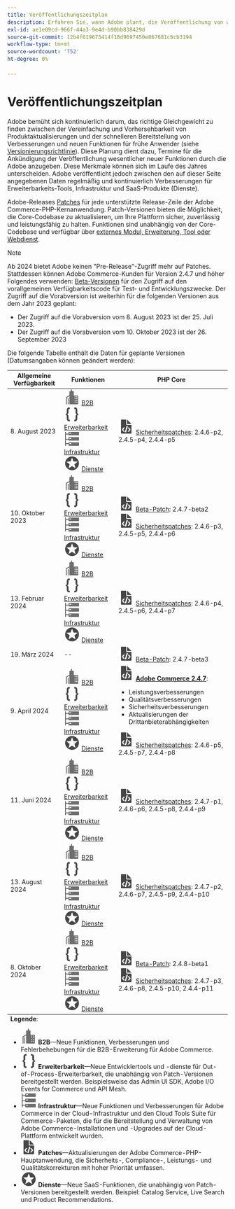 ```yaml
---
title: Veröffentlichungszeitplan
description: Erfahren Sie, wann Adobe plant, die Veröffentlichung von wesentlichen neuen Funktionen für Adobe Commerce bekannt zu geben.
exl-id: ae1e09cd-966f-44a3-9e4d-b90bb838429d
source-git-commit: 12b4f619673414f18d9697450e867681c6cb3194
workflow-type: tm+mt
source-wordcount: '752'
ht-degree: 0%

---
```


# Veröffentlichungszeitplan

Adobe bemüht sich kontinuierlich darum, das richtige Gleichgewicht zu finden zwischen der Vereinfachung und Vorhersehbarkeit von Produktaktualisierungen und der schnelleren Bereitstellung von Verbesserungen und neuen Funktionen für frühe Anwender (siehe [Versionierungsrichtlinie](versioning-policy.md)). Diese Planung dient dazu, Termine für die Ankündigung der Veröffentlichung wesentlicher neuer Funktionen durch die Adobe anzugeben. Diese Merkmale können sich im Laufe des Jahres unterscheiden. Adobe veröffentlicht jedoch zwischen den auf dieser Seite angegebenen Daten regelmäßig und kontinuierlich Verbesserungen für Erweiterbarkeits-Tools, Infrastruktur und SaaS-Produkte (Dienste).

Adobe-Releases [Patches](versioning-policy.md#patch-release) für jede unterstützte Release-Zeile der Adobe Commerce-PHP-Kernanwendung. Patch-Versionen bieten die Möglichkeit, die Core-Codebase zu aktualisieren, um Ihre Plattform sicher, zuverlässig und leistungsfähig zu halten. Funktionen sind unabhängig von der Core-Codebase und verfügbar über [externes Modul, Erweiterung, Tool oder Webdienst](versioning-policy.md#extensibility-infrastructure-and-services-release).

>[!NOTE]
>
>Ab 2024 bietet Adobe keinen &quot;Pre-Release&quot;-Zugriff mehr auf Patches. Stattdessen können Adobe Commerce-Kunden für Version 2.4.7 und höher Folgendes verwenden: [Beta-Versionen](beta.md) für den Zugriff auf den vorallgemeinen Verfügbarkeitscode für Test- und Entwicklungszwecke. Der Zugriff auf die Vorabversion ist weiterhin für die folgenden Versionen aus dem Jahr 2023 geplant:
>
> - Der Zugriff auf die Vorabversion vom 8. August 2023 ist der 25. Juli 2023.
> - Der Zugriff auf die Vorabversion vom 10. Oktober 2023 ist der 26. September 2023

Die folgende Tabelle enthält die Daten für geplante Versionen (Datumsangaben können geändert werden):

<table>
<thead>
  <tr>
    <th>Allgemeine Verfügbarkeit</th>
    <th>Funktionen</th>
    <th>PHP Core</th>
  </tr>
</thead>
<tfoot>
   <tr>
      <td colspan="3"><strong>Legende</strong>:
         <ul>
            <li><strong><img alt="Symbol &quot;B2B-Funktion&quot;" src="../assets/icons/enterprise.svg"></img> B2B</strong>—Neue Funktionen, Verbesserungen und Fehlerbehebungen für die B2B-Erweiterung für Adobe Commerce.</li>
            <li><strong><img alt="Symbol für Erweiterungsfunktion" src="../assets/icons/brackets.svg"></img> Erweiterbarkeit</strong>—Neue Entwicklertools und -dienste für Out-of-Process-Erweiterbarkeit, die unabhängig von Patch-Versionen bereitgestellt werden. Beispielsweise das Admin UI SDK, Adobe I/O Events for Commerce und API Mesh.</li>
            <li><strong><img alt="Symbol für Infrastrukturfunktion" src="../assets/icons/servers.svg"></img> Infrastruktur</strong>—Neue Funktionen und Verbesserungen für Adobe Commerce in der Cloud-Infrastruktur und den Cloud Tools Suite für Commerce-Paketen, die für die Bereitstellung und Verwaltung von Adobe Commerce-Installationen und -Upgrades auf der Cloud-Plattform entwickelt wurden.</li>
            <li><strong><img alt="Symbol &quot;Patch Release&quot;" src="../assets/icons/file-code.svg"></img> Patches</strong>—Aktualisierungen der Adobe Commerce-PHP-Hauptanwendung, die Sicherheits-, Compliance-, Leistungs- und Qualitätskorrekturen mit hoher Priorität umfassen.</li>
            <li><strong><img alt="Symbol für Dienstfunktionen" src="../assets/icons/feature.svg"></img> Dienste</strong>—Neue SaaS-Funktionen, die unabhängig von Patch-Versionen bereitgestellt werden. Beispiel: Catalog Service, Live Search und Product Recommendations.</li>
         </ul>
      </td>
   </tr>
</tfoot>
<tbody>
  <tr>
    <td>8. August 2023</td>
    <td><img alt="Symbol "B2B-Funktion"" src="../assets/icons/enterprise.svg"></img> <a href="https://experienceleague.adobe.com/docs/commerce-admin/b2b/release-notes.html">B2B</a><br><img alt="Symbol für Erweiterungsfunktion" src="../assets/icons/brackets.svg"></img> <a href="https://developer.adobe.com/commerce/extensibility/">Erweiterbarkeit</a><br><img alt="Symbol für Infrastrukturfunktion" src="../assets/icons/servers.svg"></img> <a href="https://experienceleague.adobe.com/docs/commerce-cloud-service/user-guide/release-notes/cloud-tools-suite.html">Infrastruktur</a><br><img alt="Symbol für Dienstfunktionen" src="../assets/icons/feature.svg"></img> <a href="https://experienceleague.adobe.com/docs/commerce-merchant-services/user-guides/release-information/release-notes-all.html">Dienste</a></td>
    <td><img alt="Symbol "Patch Release"" src="../assets/icons/file-code.svg"></img> <a href="release-notes/security/overview.md">Sicherheitspatches</a>: 2.4.6-p2, 2.4.5-p4, 2.4.4-p5</td>
  </tr>
  <tr>
    <td>10. Oktober 2023</td>
    <td><img alt="Symbol "B2B-Funktion"" src="../assets/icons/enterprise.svg"></img> <a href="https://experienceleague.adobe.com/docs/commerce-admin/b2b/release-notes.html">B2B</a><br><img alt="Symbol für Erweiterungsfunktion" src="../assets/icons/brackets.svg"></img> <a href="https://developer.adobe.com/commerce/extensibility/">Erweiterbarkeit</a><br><img alt="Symbol für Infrastrukturfunktion" src="../assets/icons/servers.svg"></img> <a href="https://experienceleague.adobe.com/docs/commerce-cloud-service/user-guide/release-notes/cloud-tools-suite.html">Infrastruktur</a><br><img alt="Symbol für Dienstfunktionen" src="../assets/icons/feature.svg"></img> <a href="https://experienceleague.adobe.com/docs/commerce-merchant-services/user-guides/release-information/release-notes-all.html">Dienste</a></td>
    <td><img alt="Symbol "Patch Release"" src="../assets/icons/file-code.svg"></img> <a href="release-notes/commerce/overview.md">Beta-Patch</a>: 2.4.7-beta2<br> <img alt="Symbol &quot;Patch Release&quot;" src="../assets/icons/file-code.svg"></img> <a href="release-notes/security/overview.md">Sicherheitspatches</a>: 2.4.6-p3, 2.4.5-p5, 2.4.4-p6</td>
  </tr>
  <tr>
    <td>13. Februar 2024</td>
    <td><img alt="Symbol "B2B-Funktion"" src="../assets/icons/enterprise.svg"></img> <a href="https://experienceleague.adobe.com/docs/commerce-admin/b2b/release-notes.html">B2B</a><br><img alt="Symbol für Erweiterungsfunktion" src="../assets/icons/brackets.svg"></img> <a href="https://developer.adobe.com/commerce/extensibility/">Erweiterbarkeit</a><br><img alt="Symbol für Infrastrukturfunktion" src="../assets/icons/servers.svg"></img> <a href="https://experienceleague.adobe.com/docs/commerce-cloud-service/user-guide/release-notes/cloud-tools-suite.html">Infrastruktur</a><br><img alt="Symbol für Dienstfunktionen" src="../assets/icons/feature.svg"></img> <a href="https://experienceleague.adobe.com/docs/commerce-merchant-services/user-guides/release-information/release-notes-all.html">Dienste</a></td>
    <td><img alt="Symbol "Patch Release"" src="../assets/icons/file-code.svg"></img> <a href="release-notes/security/overview.md">Sicherheitspatches</a>: 2.4.6-p4, 2.4.5-p6, 2.4.4-p7</td>
  </tr>
  <tr>
    <td>19. März 2024</td>
    <td>--</td>
    <td><img alt="Symbol "Patch Release"" src="../assets/icons/file-code.svg"></img> <a href="release-notes/commerce/overview.md">Beta-Patch</a>: 2.4.7-beta3</td>
  </tr>
  <tr>
    <td>9. April 2024</td>
    <td><img alt="Symbol "B2B-Funktion"" src="../assets/icons/enterprise.svg"></img> <a href="https://experienceleague.adobe.com/docs/commerce-admin/b2b/release-notes.html">B2B</a><br><img alt="Symbol für Erweiterungsfunktion" src="../assets/icons/brackets.svg"></img> <a href="https://developer.adobe.com/commerce/extensibility/">Erweiterbarkeit</a><br><img alt="Symbol für Infrastrukturfunktion" src="../assets/icons/servers.svg"></img> <a href="https://experienceleague.adobe.com/docs/commerce-cloud-service/user-guide/release-notes/cloud-tools-suite.html">Infrastruktur</a><br><img alt="Symbol für Dienstfunktionen" src="../assets/icons/feature.svg"></img> <a href="https://experienceleague.adobe.com/docs/commerce-merchant-services/user-guides/release-information/release-notes-all.html">Dienste</a></td>
    <td><img alt="Symbol "Patch Release"" src="../assets/icons/file-code.svg"></img> <a href="release-notes/commerce/overview.md"><strong>Adobe Commerce 2.4.7</a></strong>:<ul><li>Leistungsverbesserungen</li><li>Qualitätsverbesserungen</li><li>Sicherheitsverbesserungen</li><li>Aktualisierungen der Drittanbieterabhängigkeiten</li></ul><img alt="Symbol "Patch Release"" src="../assets/icons/file-code.svg"></img> <a href="release-notes/security/overview.md">Sicherheitspatches</a>: 2.4.6-p5, 2.4.5-p7, 2.4.4-p8</td>
  </tr>
  <tr>
    <td>11. Juni 2024</td>
    <td><img alt="Symbol "B2B-Funktion"" src="../assets/icons/enterprise.svg"></img> <a href="https://experienceleague.adobe.com/docs/commerce-admin/b2b/release-notes.html">B2B</a><br><img alt="Symbol für Erweiterungsfunktion" src="../assets/icons/brackets.svg"></img> <a href="https://developer.adobe.com/commerce/extensibility/">Erweiterbarkeit</a><br><img alt="Symbol für Infrastrukturfunktion" src="../assets/icons/servers.svg"></img> <a href="https://experienceleague.adobe.com/docs/commerce-cloud-service/user-guide/release-notes/cloud-tools-suite.html">Infrastruktur</a><br><img alt="Symbol für Dienstfunktionen" src="../assets/icons/feature.svg"></img> <a href="https://experienceleague.adobe.com/docs/commerce-merchant-services/user-guides/release-information/release-notes-all.html">Dienste</a></td>
    <td><img alt="Symbol "Patch Release"" src="../assets/icons/file-code.svg"></img> <a href="release-notes/security/overview.md">Sicherheitspatches</a>: 2.4.7-p1, 2.4.6-p6, 2.4.5-p8, 2.4.4-p9</td>
  </tr>
  <tr>
    <td>13. August 2024</td>
    <td><img alt="Symbol "B2B-Funktion"" src="../assets/icons/enterprise.svg"></img> <a href="https://experienceleague.adobe.com/docs/commerce-admin/b2b/release-notes.html">B2B</a><br><img alt="Symbol für Erweiterungsfunktion" src="../assets/icons/brackets.svg"></img> <a href="https://developer.adobe.com/commerce/extensibility/">Erweiterbarkeit</a><br><img alt="Symbol für Infrastrukturfunktion" src="../assets/icons/servers.svg"></img> <a href="https://experienceleague.adobe.com/docs/commerce-cloud-service/user-guide/release-notes/cloud-tools-suite.html">Infrastruktur</a><br><img alt="Symbol für Dienstfunktionen" src="../assets/icons/feature.svg"></img> <a href="https://experienceleague.adobe.com/docs/commerce-merchant-services/user-guides/release-information/release-notes-all.html">Dienste</a></td>
    <td><img alt="Symbol "Patch Release"" src="../assets/icons/file-code.svg"></img> <a href="release-notes/security/overview.md">Sicherheitspatches</a>: 2.4.7-p2, 2.4.6-p7, 2.4.5-p9, 2.4.4-p10</td>
  </tr>
  <tr>
    <td>8. Oktober 2024</td>
    <td><img alt="Symbol "B2B-Funktion"" src="../assets/icons/enterprise.svg"></img> <a href="https://experienceleague.adobe.com/docs/commerce-admin/b2b/release-notes.html">B2B</a><br><img alt="Symbol für Erweiterungsfunktion" src="../assets/icons/brackets.svg"></img> <a href="https://developer.adobe.com/commerce/extensibility/">Erweiterbarkeit</a><br><img alt="Symbol für Infrastrukturfunktion" src="../assets/icons/servers.svg"></img> <a href="https://experienceleague.adobe.com/docs/commerce-cloud-service/user-guide/release-notes/cloud-tools-suite.html">Infrastruktur</a><br><img alt="Symbol für Dienstfunktionen" src="../assets/icons/feature.svg"></img> <a href="https://experienceleague.adobe.com/docs/commerce-merchant-services/user-guides/release-information/release-notes-all.html">Dienste</a></td>
    <td><img alt="Symbol "Patch Release"" src="../assets/icons/file-code.svg"></img> <a href="release-notes/commerce/overview.md">Beta-Patch</a>: 2.4.8-beta1<br><img alt="Symbol &quot;Patch Release&quot;" src="../assets/icons/file-code.svg"></img> <a href="release-notes/security/overview.md">Sicherheitspatches</a>: 2.4.7-p3, 2.4.6-p8, 2.4.5-p10, 2.4.4-p11</td>
  </tr>
</tbody>
</table>
